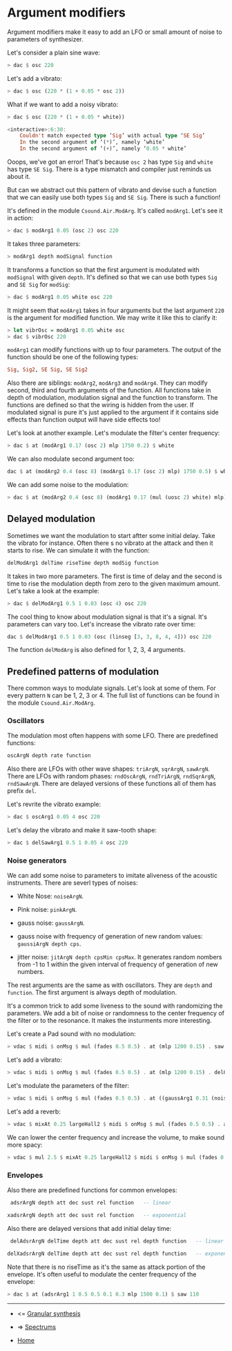 Argument modifiers
===========================

Argument modifiers make it easy to add an LFO or small amount of noise to parameters
of synthesizer.

Let's consider a plain sine wave:

~~~haskell
> dac $ osc 220
~~~

Let's add a vibrato:

~~~haskell
> dac $ osc (220 * (1 + 0.05 * osc 2))
~~~

What if we want to add a noisy vibrato:

~~~haskell
> dac $ osc (220 * (1 + 0.05 * white))

<interactive>:6:30:
    Couldn't match expected type ‘Sig’ with actual type ‘SE Sig’
    In the second argument of ‘(*)’, namely ‘white’
    In the second argument of ‘(+)’, namely ‘0.05 * white’
~~~

Ooops, we've got an error! That's because `osc 2` has type `Sig`
and `white` has type `SE Sig`. There is a type mismatch and
compiler just reminds us about it.

But can we abstract out this pattern of vibrato and devise such a function
that we can easily use both types `Sig` and `SE Sig`. There is such a function!

It's defined in the module `Csound.Air.ModArg`. It's called `modArg1`. Let's see it in action:

~~~haskell
> dac $ modArg1 0.05 (osc 2) osc 220
~~~

It takes three parameters:

~~~haskell
> modArg1 depth modSignal function
~~~

It transforms a function so that the first argument is modulated with `modSignal`
with given `depth`. It's defined so that we can use both types `Sig` and `SE Sig`
for `modSig`:

~~~haskell
> dac $ modArg1 0.05 white osc 220
~~~

It might seem that `modArg1` takes in four arguments but the last argument `220`
is the argument for modified function. We may write it like this to clarify it:

~~~haskell
> let vibrOsc = modArg1 0.05 white osc
> dac $ vibrOsc 220
~~~

`modArg1` can modify functions with up to four parameters. The output of the function
should be one of the following types:

~~~haskell
Sig, Sig2, SE Sig, SE Sig2
~~~

Also there are siblings: `modArg2`, `modArg3` and `modArg4`. They can modify second,  third and fourth arguments of the function.
All functions take in depth of modulation, modulation signal and the function to transform.
The functions are defined so that the wiring is hidden from the user. If modulated
signal is pure it's just applied to the argument if it contains side effects than
function output will have side effects too!

Let's look at another example. Let's modulate the filter's center frequency:

~~~haskell
> dac $ at (modArg1 0.17 (osc 2) mlp 1750 0.2) $ white
~~~

We can  also modulate second argument too:

~~~haskell
dac $ at (modArg2 0.4 (osc 8) (modArg1 0.17 (osc 2) mlp) 1750 0.5) $ white
~~~

We can add some noise to the modulation:

~~~haskell
> dac $ at (modArg2 0.4 (osc 8) (modArg1 0.17 (mul (uosc 2) white) mlp) 1750 0.5) $ white
~~~

## Delayed modulation

Sometimes we want the modulation to start aftter some initial delay.
Take the vibrato for instance. Often there s no vibrato at the attack
and then it starts to rise. We can simulate it with the function:

~~~haskell
delModArg1 delTime riseTime depth modSig function
~~~

It takes in two more parameters. The first is time of delay and the second
is time to rise the modulation depth from zero to the given maximum amount.
Let's take a look at the example:

~~~haskell
> dac $ delModArg1 0.5 1 0.03 (osc 4) osc 220
~~~

The cool thing to know about modulation signal is that it's a signal.
It's parameters can vary too. Let's increase the vibrato rate over time:

~~~haskell
dac $ delModArg1 0.5 1 0.03 (osc (linseg [3, 3, 8, 4, 4])) osc 220
~~~

The function `delModArg` is also defined for 1, 2, 3, 4 arguments.

## Predefined patterns of modulation

There common ways to modulate signals. Let's look at some of them.
For every pattern `N` can be 1, 2, 3 or 4. The full list of functions can be found in the module `Csound.Air.ModArg`.

### Oscillators

The modulation most often happens with some LFO. There are predefined functions:

~~~haskell
oscArgN depth rate function
~~~

Also there are LFOs with other wave shapes: `triArgN`, `sqrArgN`, `sawArgN`.
There are LFOs with random phases: `rndOscArgN`, `rndTriArgN`, `rndSqrArgN`, `rndSawArgN`.
There are delayed versions of these functions all of them has prefix `del`.

Let's revrite the vibrato example:

~~~haskell
> dac $ oscArg1 0.05 4 osc 220
~~~

Let's delay the vibrato and make it saw-tooth shape:

~~~haskell
> dac $ delSawArg1 0.5 1 0.05 4 osc 220
~~~

### Noise generators

We can add some noise to parameters to imitate aliveness of the acoustic instruments.
There are severl types of noises:

* White Nose: `noiseArgN`.

* Pink noise: `pinkArgN`.

* gauss noise: `gaussArgN`.

* gauss noise with frequency of generation of new random values: `gaussiArgN depth cps`.

* jitter noise: `jitArgN depth cpsMin cpsMax`. It generates random nombers from -1 to 1
   within the given interval of frequency of generation of new numbers.

The rest arguments are the same as with oscillators. They are `depth` and `function`.
The first argument is always depth of modulation.

It's a common trick to add some liveness to the sound with randomizing the parameters.
We add a bit of noise or randomness to the center frequency of the filter or to the resonance.
It makes the insturments more interesting.

Let's create a Pad sound with no modulation:

~~~haskell
> vdac $ midi $ onMsg $ mul (fades 0.5 0.5) . at (mlp 1200 0.15) . saw
~~~

Let's add a vibrato:

~~~haskell
> vdac $ midi $ onMsg $ mul (fades 0.5 0.5) . at (mlp 1200 0.15) . delOscArg1 0.3 0.8 4 saw
~~~

Let's modulate the parameters of the filter:

~~~haskell
> vdac $ midi $ onMsg $ mul (fades 0.5 0.5) . at ((gaussArg1 0.31 (noiseArg2 0.2 mlp)) 1000 0.15) . delOscArg1 0.3 0.8 0.013 4 saw
~~~

Let's add a reverb:

~~~haskell
> vdac $ mixAt 0.25 largeHall2 $ midi $ onMsg $ mul (fades 0.5 0.5) . at ((gaussArg1 0.31 (noiseArg2 0.2 mlp)) 1000 0.15) . delOscArg1 0.3 0.8 0.013 4 saw
~~~

We can lower the center frequency and increase the volume, to make sound more spacy:

~~~haskell
> vdac $ mul 2.5 $ mixAt 0.25 largeHall2 $ midi $ onMsg $ mul (fades 0.5 0.5) . at ((gaussArg1 0.31 (noiseArg2 0.2 mlp)) 550 0.15) . delOscArg1 0.3 0.8 0.013 4 saw
~~~

### Envelopes

Also there are predefined functions for common envelopes:

~~~haskell
 adsrArgN depth att dec sust rel function   -- linear

xadsrArgN depth att dec sust rel function   -- exponential
~~~

Also there are delayed versions that add initial delay time:

~~~haskell
 delAdsrArgN delTime depth att dec sust rel depth function   -- linear

delXadsrArgN delTime depth att dec sust rel depth function   -- exponential
~~~

Note that there is no riseTime as it's the same as attack portion of the envelope.
It's often useful to modulate the center frequency of the envelope:

~~~haskell
> dac $ at (adsrArg1 1 0.5 0.5 0.1 0.3 mlp 1500 0.1) $ saw 110
~~~

-----------------------------------------------

* <= [Granular synthesis](https://github.com/anton-k/csound-expression/blob/master/tutorial/chapters/GranularSynthesisTutorial.md)

* => [Spectrums](https://github.com/anton-k/csound-expression/blob/master/tutorial/chapters/Spectrums.md)

* [Home](https://github.com/anton-k/csound-expression/blob/master/tutorial/Index.md)
